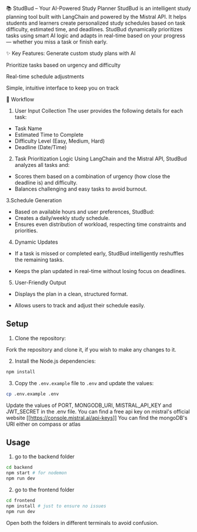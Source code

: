 📚 StudBud – Your AI-Powered Study Planner
StudBud is an intelligent study planning tool built with LangChain and powered by the Mistral API. It helps students and learners create personalized study schedules based on task difficulty, estimated time, and deadlines. StudBud dynamically prioritizes tasks using smart AI logic and adapts in real-time based on your progress — whether you miss a task or finish early.

✨ Key Features:
Generate custom study plans with AI

Prioritize tasks based on urgency and difficulty

Real-time schedule adjustments

Simple, intuitive interface to keep you on track

🧠 Workflow
1. User Input Collection
The user provides the following details for each task:
- Task Name
- Estimated Time to Complete
- Difficulty Level (Easy, Medium, Hard)
- Deadline (Date/Time)

2. Task Prioritization Logic
Using LangChain and the Mistral API, StudBud analyzes all tasks and:

- Scores them based on a combination of urgency (how close the deadline is) and difficulty.
- Balances challenging and easy tasks to avoid burnout.

3.Schedule Generation

- Based on available hours and user preferences, StudBud:
- Creates a daily/weekly study schedule.
- Ensures even distribution of workload, respecting time constraints and priorities.

4. Dynamic Updates

- If a task is missed or completed early, StudBud intelligently reshuffles the remaining tasks.
 
- Keeps the plan updated in real-time without losing focus on deadlines.

5. User-Friendly Output

- Displays the plan in a clean, structured format.

- Allows users to track and adjust their schedule easily.

## Setup

1. Clone the repository:

Fork the repository and clone it, if you wish to make any changes to it.

2. Install the Node.js dependencies:

```bash
npm install
```

3. Copy the `.env.example` file to `.env` and update the values:

```bash
cp .env.example .env
```

Update the values of PORT, MONGODB_URI, MISTRAL_API_KEY and JWT_SECRET in the .env file.
You can find a free api key on mistral's official website [[https://console.mistral.ai/api-keys]]
You can find the mongoDB's URI either on compass or atlas

## Usage

1. go to the backend folder

```bash
cd backend
npm start # for nodemon
npm run dev
```

2. go to the frontend folder

```bash
cd frontend
npm install # just to ensure no issues
npm run dev
```

Open both the folders in different terminals to avoid confusion.
